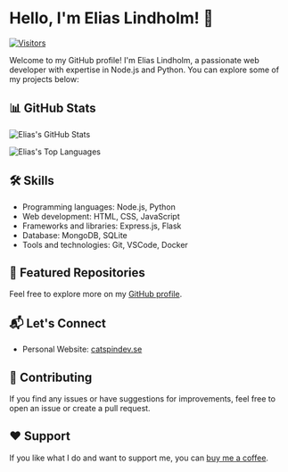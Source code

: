<script type="text/javascript" src="https://cdnjs.buymeacoffee.com/1.0.0/button.prod.min.js" data-name="bmc-button" data-slug="EliasLindholm" data-color="#FFDD00" data-emoji="💻️"  data-font="Cookie" data-text="Buy me a pc" data-outline-color="#000000" data-font-color="#000000" data-coffee-color="#ffffff" ></script>

# Hello, I'm Elias Lindholm! 👋

[![Visitors](https://visitor-badge.glitch.me/badge?page_id=Elias-Lindholm.Elias-Lindholm)](https://github.com/Elias-Lindholm)

Welcome to my GitHub profile! I'm Elias Lindholm, a passionate web developer with expertise in Node.js and Python. You can explore some of my projects below:

## 📊 GitHub Stats

![Elias's GitHub Stats](https://github-readme-stats.vercel.app/api?username=Elias-Lindholm&show_icons=true&count_private=true&hide=contribs,prs)

![Elias's Top Languages](https://github-readme-stats.vercel.app/api/top-langs/?username=Elias-Lindholm&layout=compact)

## 🛠️ Skills

- Programming languages: Node.js, Python
- Web development: HTML, CSS, JavaScript
- Frameworks and libraries: Express.js, Flask
- Database: MongoDB, SQLite
- Tools and technologies: Git, VSCode, Docker

## 🚀 Featured Repositories

Feel free to explore more on my [GitHub profile](https://github.com/Elias-Lindholm?tab=repositories).

## 📬 Let's Connect

- Personal Website: [catspindev.se](https://catspindev.se)

## 🤝 Contributing

If you find any issues or have suggestions for improvements, feel free to open an issue or create a pull request.

## ❤️ Support

If you like what I do and want to support me, you can [buy me a coffee](https://www.buymeacoffee.com/eliaslindholm).
